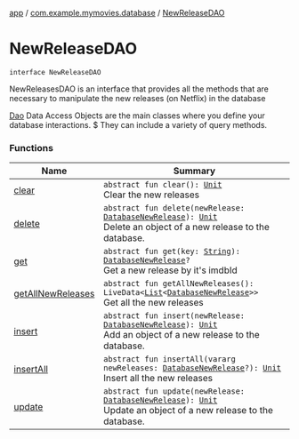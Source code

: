 [app](../../index.md) / [com.example.mymovies.database](../index.md) / [NewReleaseDAO](./index.md)

# NewReleaseDAO

`interface NewReleaseDAO`

NewReleasesDAO is an interface that provides all the methods that are necessary to manipulate the new releases (on Netflix)
in the database

[Dao](#) Data Access Objects are the main classes where you define your database interactions. $
They can include a variety of query methods.

### Functions

| Name | Summary |
|---|---|
| [clear](clear.md) | `abstract fun clear(): `[`Unit`](https://kotlinlang.org/api/latest/jvm/stdlib/kotlin/-unit/index.html)<br>Clear the new releases |
| [delete](delete.md) | `abstract fun delete(newRelease: `[`DatabaseNewRelease`](../-database-new-release/index.md)`): `[`Unit`](https://kotlinlang.org/api/latest/jvm/stdlib/kotlin/-unit/index.html)<br>Delete an object of a new release to the database. |
| [get](get.md) | `abstract fun get(key: `[`String`](https://kotlinlang.org/api/latest/jvm/stdlib/kotlin/-string/index.html)`): `[`DatabaseNewRelease`](../-database-new-release/index.md)`?`<br>Get a new release by it's imdbId |
| [getAllNewReleases](get-all-new-releases.md) | `abstract fun getAllNewReleases(): LiveData<`[`List`](https://kotlinlang.org/api/latest/jvm/stdlib/kotlin.collections/-list/index.html)`<`[`DatabaseNewRelease`](../-database-new-release/index.md)`>>`<br>Get all the new releases |
| [insert](insert.md) | `abstract fun insert(newRelease: `[`DatabaseNewRelease`](../-database-new-release/index.md)`): `[`Unit`](https://kotlinlang.org/api/latest/jvm/stdlib/kotlin/-unit/index.html)<br>Add an object of a new release to the database. |
| [insertAll](insert-all.md) | `abstract fun insertAll(vararg newReleases: `[`DatabaseNewRelease`](../-database-new-release/index.md)`?): `[`Unit`](https://kotlinlang.org/api/latest/jvm/stdlib/kotlin/-unit/index.html)<br>Insert all the new releases |
| [update](update.md) | `abstract fun update(newRelease: `[`DatabaseNewRelease`](../-database-new-release/index.md)`): `[`Unit`](https://kotlinlang.org/api/latest/jvm/stdlib/kotlin/-unit/index.html)<br>Update an object of a new release to the database. |
